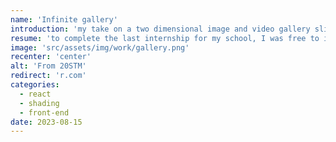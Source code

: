 ```yaml
---
name: 'Infinite gallery'
introduction: 'my take on a two dimensional image and video gallery slider'
resume: 'to complete the last internship for my school, I was free to imagine how the splashscreen of the company I was in could look like. This is the result, made with react and pixi.js for the custom shading'
image: 'src/assets/img/work/gallery.png'
recenter: 'center'
alt: 'From 20STM'
redirect: 'r.com'
categories:
  - react
  - shading
  - front-end
date: 2023-08-15
---
```


